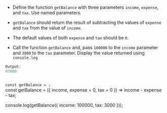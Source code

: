 - Define the function
  `getBalance`
  with three parameters
  `income`, `expense`, and `tax`.
  Use named parameters.

- `getBalance` should return the result of
  subtracting the values of `expense` and `tax`
  from the value of `income`.

- The default values of both
  `expense` and `tax` should be `0`.

- Call the function `getBalance`
  and,
  pass `100000` to the `income` parameter
  and
  `3000` to the `tax` parameter.
  Display the value returned using `console.log`


```js
Output:
97000
```
<codeblock type="exercise" language="javascript" testMode="fixedInput">
<code>
const getBalance = ;
</code>

<solution>
const getBalance = ({ income, expense = 0, tax = 0 }) => income - expense - tax;

console.log(getBalance({ income: 100000, tax: 3000 }));
</solution>
</codeblock>
